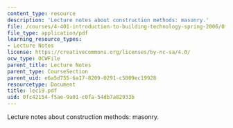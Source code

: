 ```yaml
---
content_type: resource
description: 'Lecture notes about construction methods: masonry.'
file: /courses/4-401-introduction-to-building-technology-spring-2006/0fc42154f5ae9a01c0fa54db7a82933b_lec19.pdf
file_type: application/pdf
learning_resource_types:
- Lecture Notes
license: https://creativecommons.org/licenses/by-nc-sa/4.0/
ocw_type: OCWFile
parent_title: Lecture Notes
parent_type: CourseSection
parent_uid: e6a5d755-6a17-8209-0291-c5009ec19928
resourcetype: Document
title: lec19.pdf
uid: 0fc42154-f5ae-9a01-c0fa-54db7a82933b
---
```

Lecture notes about construction methods: masonry.